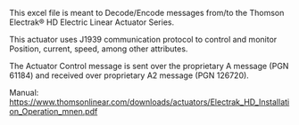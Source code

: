 This excel file is meant to Decode/Encode messages from/to the Thomson Electrak® HD Electric Linear Actuator Series. 

This actuator uses J1939 communication protocol to control and monitor Position, current, speed, among other attributes. 

The Actuator Control message is sent over the proprietary A message (PGN 61184) and received over proprietary A2 message (PGN 126720). 

Manual: https://www.thomsonlinear.com/downloads/actuators/Electrak_HD_Installation_Operation_mnen.pdf
